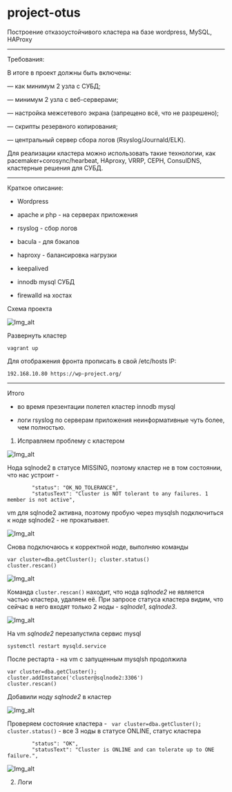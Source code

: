 # project-otus


Построение отказоустойчивого кластера на базе wordpress, MySQL, HAProxy
________________________________________________________________________________________
Требования:

В итоге в проект должны быть включены:

— как минимум 2 узла с СУБД; 

— минимум 2 узла с веб-серверами; 

— настройка межсетевого экрана (запрещено всё, что не разрешено); 

— скрипты резервного копирования; 

— центральный сервер сбора логов (Rsyslog/Journald/ELK). 

Для реализации кластера можно использовать такие технологии, как pacemaker+corosync/hearbeat, HAproxy, VRRP, CEPH, ConsulDNS, кластерные решения для СУБД. 
________________________________________________________________________________________


Краткое описание:

 - Wordpress 

 - apache и php - на серверах приложения

 - rsyslog - сбор логов

 - bacula - для бэкапов

 - haproxy - балансировка нагрузки

 - keepalived

 - innodb mysql СУБД

 - firewalld на хостах

Схема проекта

![Img_alt](https://github.com/Edo1993/project-otus/blob/master/schema1.png)

Развернуть кластер

```
vagrant up
```

Для отображения фронта прописать в свой /etc/hosts IP:

```
192.168.10.80 https://wp-project.org/
```

____________________________________________________________________________________________________________________
Итого 

- во время презентации полетел кластер innodb mysql 

- логи rsyslog по серверам приложения неинформативные чуть более, чем полностью.



1) Исправляем проблему с кластером 

![Img_alt](https://github.com/Edo1993/project-otus/blob/master/1.png)

Нода sqlnode2 в статусе MISSING, поэтому кластер не в том состоянии, что нас устроит -
 
```
        "status": "OK_NO_TOLERANCE", 
        "statusText": "Cluster is NOT tolerant to any failures. 1 member is not active", 
```

vm для sqlnode2 активна, поэтому пробую через mysqlsh подключиться к ноде sqlnode2 - не прокатывает.

![Img_alt](https://github.com/Edo1993/project-otus/blob/master/2.png)

Снова подключаюсь к корректной ноде, выполняю команды
```
var cluster=dba.getCluster(); cluster.status()
cluster.rescan()
```

![Img_alt](https://github.com/Edo1993/project-otus/blob/master/3.png)

Команда ```cluster.rescan()``` находит, что нода *sqlnode2* не является частью кластера, удаляем её.
При запросе статуса кластера видим, что сейчас в него входят только 2 ноды - *sqlnode1*, *sqlnode3*.

![Img_alt](https://github.com/Edo1993/project-otus/blob/master/4.png)

На vm *sqlnode2* перезапустила сервис mysql

```
systemctl restart mysqld.service
```

После рестарта - на vm с запущенным mysqlsh продолжила

```
var cluster=dba.getCluster(); cluster.addInstance('cluster@sqlnode2:3306')
cluster.rescan()
```
Добавили ноду *sqlnode2* в кластер

![Img_alt](https://github.com/Edo1993/project-otus/blob/master/5.png)

Проверяем состояние кластера - ``` var cluster=dba.getCluster(); cluster.status()``` - все 3 ноды в статусе ONLINE, 
статус кластера 
```
        "status": "OK", 
        "statusText": "Cluster is ONLINE and can tolerate up to ONE failure.", 
```

![Img_alt](https://github.com/Edo1993/project-otus/blob/master/6.png)

2) Логи
